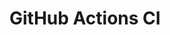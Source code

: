 # GitHub Actions CI















































































































































































































































































































































































































































































































































































































































































































































































































































































































































































































































































































































































































































































































































































































































































































































































































































































































































































































































































































































































































































































































































































































































































































































































































































































































































































































































































































































































































































































































































































































































































































































































































































































































































































































































































































































































































































































































